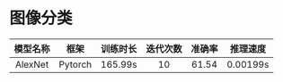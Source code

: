 # 图像分类


| 模型名称 | 框架 | 训练时长 | 迭代次数 | 准确率 | 推理速度 |
| :-----: | :-----: | :------: | :------: | :------: | :-----: |
| AlexNet | Pytorch | 165.99s | 10 | 61.54 | 0.00199s


